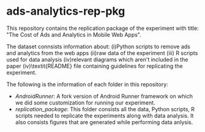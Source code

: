 # ads-analytics-rep-pkg

This repository contains the replication package of the experiment with title: "The Cost of Ads and Analytics in Mobile Web Apps". 


The dataset connsists information about: (i)Python scripts to remove ads and analytics from the web apps (ii)raw data of the experiment (iii) R scripts used for data analysis (iv)relevant diagrams which aren't included in the paper (iv)\textit{README} file containing guidelines for replicating the experiment.

The following is the information of each folder in this repository:
- *AndroidRunner*: A fork version of Android Runner framework on which we did some customization for running our experiment.
- *replication_package*: This folder consists all the data, Python scripts, R scripts needed to replicate the experiments along with data analysis. It also consists figures that are generated while performing data anlysis.
